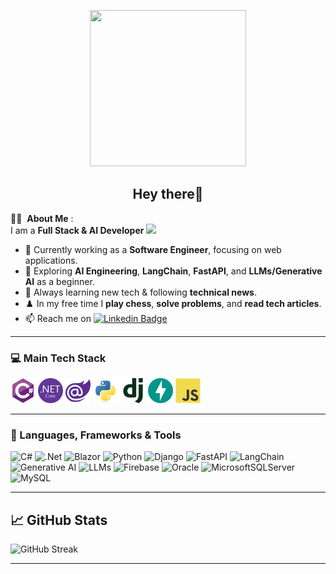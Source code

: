 <p align="center">   
  <img src="https://media.tenor.com/_mYZWyrW3AUAAAAj/peach-goma-pc-night-keyboard-smashing.gif" width="250" height="250" /> 
</p>  

<h2 align="center">Hey there👋</h2>  

:woman_technologist: &nbsp;**About Me** :  
I am a **Full Stack & AI Developer** <img src="https://media.giphy.com/media/WUlplcMpOCEmTGBtBW/giphy.gif" width="30">  

- 🔭 Currently working as a **Software Engineer**, focusing on web applications.  
- 🤖 Exploring **AI Engineering**, **LangChain**, **FastAPI**, and **LLMs/Generative AI** as a beginner.  
- 🌱 Always learning new tech & following **technical news**.  
- ♟️ In my free time I **play chess**, **solve problems**, and **read tech articles**.  
- 📫 Reach me on [![Linkedin Badge](https://img.shields.io/badge/-SYMM-blue?style=flat&logo=Linkedin&logoColor=white)](https://www.linkedin.com/in/su-yee-myat-moe)    

---

### 💻 Main Tech Stack  

<img src="https://github.com/devicons/devicon/blob/master/icons/csharp/csharp-original.svg" alt="csharp logo" width="40" height="40" /> <img src="https://github.com/devicons/devicon/blob/master/icons/dotnetcore/dotnetcore-original.svg" alt="dotnet logo" width="40" height="40" /> <img src="https://github.com/devicons/devicon/blob/master/icons/blazor/blazor-original.svg" alt="blazor logo" width="40" height="40" /> <img src="https://github.com/devicons/devicon/blob/master/icons/python/python-original.svg" alt="python logo" width="40" height="40" /> <img src="https://github.com/devicons/devicon/blob/master/icons/django/django-plain.svg" alt="django logo" width="40" height="40" /> <img src="https://github.com/devicons/devicon/blob/master/icons/fastapi/fastapi-original.svg" alt="fastapi logo" width="40" height="40" /> <img src="https://github.com/devicons/devicon/blob/master/icons/javascript/javascript-original.svg" alt="javascript logo" width="40" height="40" />  

---

### 🔭 Languages, Frameworks & Tools  

![C#](https://img.shields.io/badge/c%23-%23239120.svg?style=for-the-badge&logo=c-sharp&logoColor=white)  ![.Net](https://img.shields.io/badge/.NET-5C2D91?style=for-the-badge&logo=.net&logoColor=white)  ![Blazor](https://img.shields.io/badge/blazor-5C2D91?style=for-the-badge&logo=blazor&logoColor=white)  ![Python](https://img.shields.io/badge/python-3670A0?style=for-the-badge&logo=python&logoColor=ffdd54)  ![Django](https://img.shields.io/badge/django-092E20?style=for-the-badge&logo=django&logoColor=white) ![FastAPI](https://img.shields.io/badge/FastAPI-009688?style=for-the-badge&logo=fastapi&logoColor=white) ![LangChain](https://img.shields.io/badge/LangChain-%2300C853.svg?style=for-the-badge&logo=openai&logoColor=white)  ![Generative AI](https://img.shields.io/badge/Generative%20AI-%23007ACC.svg?style=for-the-badge&logo=openai&logoColor=white)  ![LLMs](https://img.shields.io/badge/LLMs-%23007ACC.svg?style=for-the-badge&logo=openai&logoColor=white)  ![Firebase](https://img.shields.io/badge/firebase-%23039BE5.svg?style=for-the-badge&logo=firebase)  ![Oracle](https://img.shields.io/badge/Oracle-F80000?style=for-the-badge&logo=oracle&logoColor=white)  ![MicrosoftSQLServer](https://img.shields.io/badge/Microsoft%20SQL%20Sever-CC2927?style=for-the-badge&logo=microsoft%20sql%20server&logoColor=white)  ![MySQL](https://img.shields.io/badge/mysql-%2300f.svg?style=for-the-badge&logo=mysql&logoColor=white)  

---

## 📈 GitHub Stats  

![GitHub Streak](https://github-readme-streak-stats.herokuapp.com/?user=SuYeeMyatMoe&theme=dark)  

---
